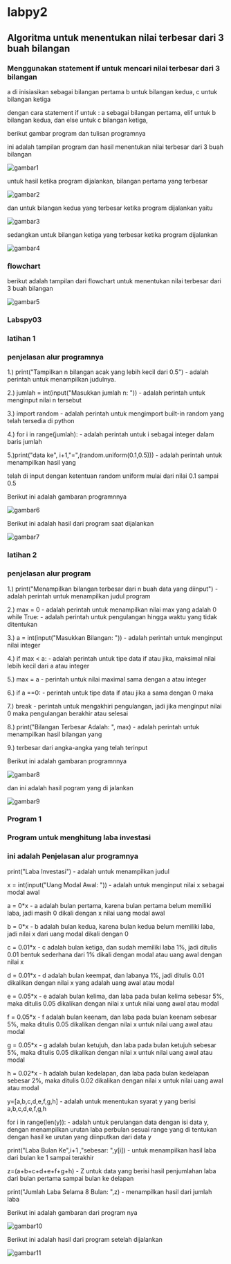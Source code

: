 # labpy2
## Algoritma untuk menentukan nilai terbesar dari 3 buah bilangan 
### Menggunakan statement if untuk mencari nilai terbesar dari 3 bilangan

 a di inisiasikan sebagai bilangan pertama
 b untuk bilangan kedua,
 c untuk bilangan ketiga

dengan cara statement if untuk :
a sebagai bilangan pertama,
 elif untuk b bilangan kedua,
 dan else untuk c bilangan ketiga,
  
 berikut gambar program dan tulisan programnya

ini adalah tampilan program dan hasil menentukan nilai terbesar dari 3 buah bilangan 

![gambar1](ss/ss1.jpg)

untuk hasil ketika program dijalankan, bilangan pertama yang terbesar

![gambar2](ss/bil1.png)

dan untuk bilangan kedua yang terbesar ketika program dijalankan yaitu

![gambar3](ss/bil2.png)

sedangkan untuk bilangan ketiga yang terbesar ketika program dijalankan

![gambar4](ss/bil3.png)

### flowchart 

 berikut adalah tampilan dari flowchart untuk menentukan nilai terbesar dari 3 buah bilangan

![gambar5](ss/ss.2.jpg)

### Labspy03
### latihan 1

### penjelasan alur programnya

1.) print("Tampilkan n bilangan acak yang lebih kecil dari 0.5") - adalah perintah untuk menampilkan judulnya.

2.) jumlah = int(input("Masukkan jumlah n: ")) - adalah perintah untuk menginput nilai n tersebut

3.) import random - adalah perintah untuk mengimport built-in random yang telah tersedia di python

4.) for i in range(jumlah): - adalah perintah untuk i sebagai integer dalam baris jumlah

5.)print("data ke", i+1,"=",(random.uniform(0.1,0.5))) - adalah perintah untuk menampilkan hasil yang 

telah di input dengan ketentuan random uniform mulai dari nilai 0.1 sampai 0.5

 Berikut ini adalah gambaran programnnya

 ![gambar6](ss/ss.1.png)

 Berikut ini adalah hasil dari program saat dijalankan

 ![gambar7](ss/ss.3.png)

 ### latihan 2

### penjelasan alur program

1.) print("Menampilkan bilangan terbesar dari n buah data yang diinput") - adalah perintah untuk menampilkan judul program

2.) max = 0 - adalah perintah untuk menampilkan nilai max yang adalah 0
while True: - adalah perintah untuk pengulangan hingga waktu yang tidak ditentukan

3.) a = int(input("Masukkan Bilangan: ")) - adalah perintah untuk menginput nilai integer

4.) if max < a: - adalah perintah untuk tipe data if atau jika, maksimal nilai lebih kecil dari a atau integer

5.) max = a - perintah untuk nilai maximal sama dengan a atau integer

6.) if a ==0: - perintah untuk tipe data if atau jika a sama dengan 0 maka

7.) break - perintah untuk mengakhiri pengulangan, jadi jika menginput nilai 0 maka pengulangan berakhir atau selesai

8.) print("Bilangan Terbesar Adalah: ", max) - adalah perintah untuk menampilkan hasil bilangan yang 

9.) terbesar dari angka-angka yang telah terinput

Berikut ini adalah gambaran programnnya

![gambar8](ss/ss4.png)

dan ini adalah hasil pogram yang di jalankan 

![gambar9](ss/ss5.png)

### Program 1
### Program untuk menghitung laba investasi

### ini adalah Penjelasan alur programnya

print("Laba Investasi") - adalah untuk menampilkan judul

x = int(input("Uang Modal Awal: ")) - adalah untuk menginput nilai x sebagai modal awal

a = 0*x - a adalah bulan pertama, karena bulan pertama belum memiliki laba, jadi masih 0 dikali dengan x nilai uang modal awal

b = 0*x - b adalah bulan kedua, karena bulan kedua belum memiliki laba, jadi nilai x dari uang modal dikali dengan 0

c = 0.01*x - c adalah bulan ketiga, dan sudah memiliki laba 1%, jadi ditulis 0.01 bentuk sederhana dari 1% dikali dengan modal atau uang awal dengan nilai x

d = 0.01*x - d adalah bulan keempat, dan labanya 1%, jadi ditulis 0.01 dikalikan dengan nilai x yang adalah uang awal atau modal

e = 0.05*x - e adalah bulan kelima, dan laba pada bulan kelima sebesar 5%, maka ditulis 0.05 dikalikan dengan nilai x untuk nilai uang awal atau modal

f = 0.05*x - f adalah bulan keenam, dan laba pada bulan keenam sebesar 5%, maka ditulis 0.05 dikalikan dengan nilai x untuk nilai uang awal atau modal

g = 0.05*x - g adalah bulan ketujuh, dan laba pada bulan ketujuh sebesar 5%, maka ditulis 0.05 dikalikan dengan nilai x untuk nilai uang awal atau modal

h = 0.02*x - h adalah bulan kedelapan, dan laba pada bulan kedelapan sebesar 2%, maka ditulis 0.02 dikalikan dengan nilai x untuk nilai uang awal atau modal

y=[a,b,c,d,e,f,g,h] - adalah untuk menentukan syarat y yang berisi a,b,c,d,e,f,g,h

for i in range(len(y)): - adalah untuk perulangan data dengan isi data y, dengan menampilkan urutan laba perbulan sesuai range yang di tentukan dengan hasil ke urutan yang diinputkan dari data y

print("Laba Bulan Ke",i+1 ,"sebesar: ",y[i]) - untuk menampilkan hasil laba dari bulan ke 1 sampai terakhir

z=(a+b+c+d+e+f+g+h) - Z untuk data yang berisi hasil penjumlahan laba dari bulan pertama sampai bulan ke delapan

print("Jumlah Laba Selama 8 Bulan: ",z) - menampilkan hasil dari jumlah laba

Berikut ini adalah gambaran dari program nya

![gambar10](ss/ss6.png)

Berikut ini adalah hasil dari program setelah dijalankan

![gambar11](ss/ss7.png)
